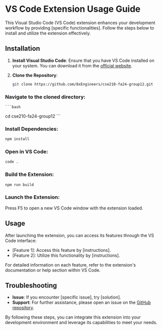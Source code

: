 # VS Code Extension Usage Guide

This Visual Studio Code (VS Code) extension enhances your development workflow by providing [specific functionalities]. Follow the steps below to install and utilize the extension effectively.

## Installation

1. **Install Visual Studio Code**: Ensure that you have VS Code installed on your system. You can download it from the [official website](https://code.visualstudio.com/).

2. **Clone the Repository**:

   ```bash
   git clone https://github.com/8xEngineers/cse210-fa24-group12.git
   ```

### Navigate to the cloned directory:

    ```bash
cd cse210-fa24-group12
    ```

### Install Dependencies:

```bash 
npm install
```

### **Open in VS Code**:

```bash
code .
```

### Build the Extension:

```bash
npm run build
```

### **Launch the Extension**:

Press F5 to open a new VS Code window with the extension loaded.



## Usage

After launching the extension, you can access its features through the VS Code interface:

- [Feature 1]: Access this feature by [instructions].
- [Feature 2]: Utilize this functionality by [instructions].

For detailed information on each feature, refer to the extension's documentation or help section within VS Code.



## Troubleshooting

- **Issue**: If you encounter [specific issue], try [solution].
- **Support**: For further assistance, please open an issue on the [GitHub repository](https://github.com/8xEngineers/cse210-fa24-group12/issues).

By following these steps, you can integrate this extension into your development environment and leverage its capabilities to meet your needs.